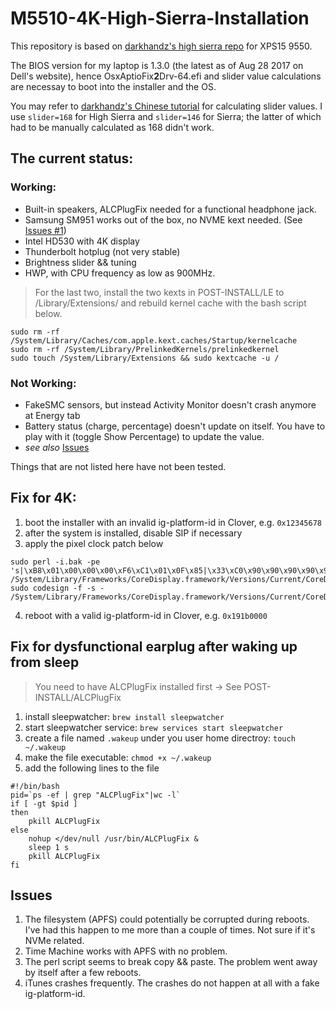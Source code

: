 # M5510-4K-High-Sierra-Installation

This repository is based on [darkhandz's high sierra repo](https://github.com/darkhandz/XPS15-9550-High-Sierra) for XPS15 9550.


The BIOS version for my laptop is 1.3.0 (the latest as of Aug 28 2017 on Dell's website), hence OsxAptioFix**2**Drv-64.efi and slider value calculations are necessay to boot into the installer and the OS.


You may refer to [darkhandz's Chinese tutorial](https://github.com/darkhandz/XPS15-9550-High-Sierra/blob/master/README.md) for calculating slider values. I use `slider=168` for High Sierra and `slider=146` for Sierra; the latter of which had to be manually calculated as 168 didn't work.


## The current status:
### Working:
* Built-in speakers, ALCPlugFix needed for a functional headphone jack.
* Samsung SM951 works out of the box, no NVME kext needed. (See [Issues #1](#issues))
* Intel HD530 with 4K display
* Thunderbolt hotplug (not very stable)
* Brightness slider && tuning
* HWP, with CPU frequency as low as 900MHz.

> For the last two, install the two kexts in POST-INSTALL/LE to /Library/Extensions/ and rebuild kernel cache with the bash script below.
```
sudo rm -rf /System/Library/Caches/com.apple.kext.caches/Startup/kernelcache  
sudo rm -rf /System/Library/PrelinkedKernels/prelinkedkernel  
sudo touch /System/Library/Extensions && sudo kextcache -u /
```

### Not Working:
* FakeSMC sensors, but instead Activity Monitor doesn't crash anymore at Energy tab
* Battery status (charge, percentage) doesn't update on itself. You have to play with it (toggle Show Percentage) to update the value.
* *see also* [Issues](#issues)

Things that are not listed here have not been tested.


## Fix for 4K:
1. boot the installer with an invalid ig-platform-id in Clover, e.g. `0x12345678`
2. after the system is installed, disable SIP if necessary
3. apply the pixel clock patch below
```
sudo perl -i.bak -pe 's|\xB8\x01\x00\x00\x00\xF6\xC1\x01\x0F\x85|\x33\xC0\x90\x90\x90\x90\x90\x90\x90\xE9|sg' /System/Library/Frameworks/CoreDisplay.framework/Versions/Current/CoreDisplay
sudo codesign -f -s - /System/Library/Frameworks/CoreDisplay.framework/Versions/Current/CoreDisplay
```

4. reboot with a valid ig-platform-id in Clover, e.g. `0x191b0000`

## Fix for dysfunctional earplug after waking up from sleep
> You need to have ALCPlugFix installed first -> See POST-INSTALL/ALCPlugFix
1. install sleepwatcher: `brew install sleepwatcher`
2. start sleepwatcher service: `brew services start sleepwatcher`
3. create a file named `.wakeup` under you user home directroy: `touch ~/.wakeup`
4. make the file executable: `chmod +x ~/.wakeup`
5. add the following lines to the file
```
#!/bin/bash
pid=`ps -ef | grep "ALCPlugFix"|wc -l`
if [ -gt $pid ] 
then 
    pkill ALCPlugFix
else
    nohup </dev/null /usr/bin/ALCPlugFix &
    sleep 1 s
    pkill ALCPlugFix
fi
```

## Issues <a name="issues"></a>
1. The filesystem (APFS) could potentially be corrupted during reboots. I've had this happen to me more than a couple of times. Not sure if it's NVMe related.
2. Time Machine works with APFS with no problem.
3. The perl script seems to break copy && paste. The problem went away by itself after a few reboots.
4. iTunes crashes frequently. The crashes do not happen at all with a fake ig-platform-id.
